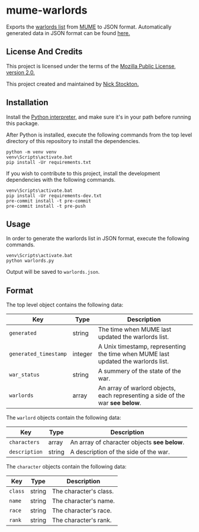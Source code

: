 # mume-warlords

Exports the [warlords list](https://mume.org/news/war "MUME Warlords Page") from [MUME](https://mume.org "MUME Official Site") to JSON format.
Automatically generated data in JSON format can be found [here.](https://raw.githubusercontent.com/nstockton/mume-warlords/current/warlords.json "Current Warlords Information As JSON")

## License And Credits

This project is licensed under the terms of the [Mozilla Public License, version 2.0.](https://www.mozilla.org/en-US/MPL/2.0 "License Page")

This project created and maintained by [Nick Stockton.](https://github.com/nstockton)

## Installation

Install the [Python interpreter,](https://python.org "Python Home Page") and make sure it's in your path before running this package.

After Python is installed, execute the following commands from the top level directory of this repository to install the dependencies.
```
python -m venv venv
venv\Scripts\activate.bat
pip install -Ur requirements.txt
```

If you wish to contribute to this project, install the development dependencies with the following commands.
```
venv\Scripts\activate.bat
pip install -Ur requirements-dev.txt
pre-commit install -t pre-commit
pre-commit install -t pre-push
```

## Usage

In order to generate the warlords list in JSON format, execute the following commands.
```
venv\Scripts\activate.bat
python warlords.py
```
Output will be saved to `warlords.json`.

## Format

The top level object contains the following data:

| Key | Type | Description |
| --- | --- | --- |
| `generated` | string | The time when MUME last updated the warlords list. |
| `generated_timestamp` | integer | A Unix timestamp, representing the time when MUME last updated the warlords list. |
| `war_status` | string | A summery of the state of the war. |
| `warlords` | array | An array of warlord objects, each representing a side of the war **see below**.

The `warlord` objects contain the following data:

| Key | Type | Description |
| --- | --- | --- |
| `characters` | array | An array of character objects **see below**. |
| `description` | string | A description of the side of the war. |

The `character` objects contain the following data:

| Key | Type | Description |
| --- | --- | --- |
| `class` | string | The character's class. |
| `name` | string | The character's name. |
| `race` | string | The character's race. |
| `rank` | string | The character's rank. |
